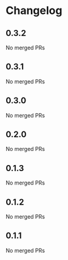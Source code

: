 # Changelog

<!-- <START NEW CHANGELOG ENTRY> -->

## 0.3.2

No merged PRs

<!-- <END NEW CHANGELOG ENTRY> -->

## 0.3.1

No merged PRs

## 0.3.0

No merged PRs

## 0.2.0

No merged PRs

## 0.1.3

No merged PRs

## 0.1.2

No merged PRs

## 0.1.1

No merged PRs

